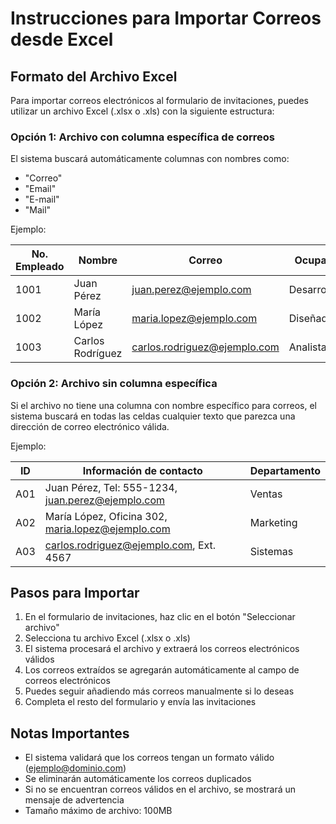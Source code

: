 # Instrucciones para Importar Correos desde Excel

## Formato del Archivo Excel

Para importar correos electrónicos al formulario de invitaciones, puedes utilizar un archivo Excel (.xlsx o .xls) con la siguiente estructura:

### Opción 1: Archivo con columna específica de correos

El sistema buscará automáticamente columnas con nombres como:
- "Correo"
- "Email"
- "E-mail"
- "Mail"

Ejemplo:

| No. Empleado | Nombre         | Correo                   | Ocupación     |
|-------------|----------------|--------------------------|---------------|
| 1001        | Juan Pérez     | juan.perez@ejemplo.com   | Desarrollador |
| 1002        | María López    | maria.lopez@ejemplo.com  | Diseñadora    |
| 1003        | Carlos Rodríguez | carlos.rodriguez@ejemplo.com | Analista   |

### Opción 2: Archivo sin columna específica

Si el archivo no tiene una columna con nombre específico para correos, el sistema buscará en todas las celdas cualquier texto que parezca una dirección de correo electrónico válida.

Ejemplo:

| ID  | Información de contacto                                 | Departamento |
|-----|--------------------------------------------------------|--------------|
| A01 | Juan Pérez, Tel: 555-1234, juan.perez@ejemplo.com      | Ventas       |
| A02 | María López, Oficina 302, maria.lopez@ejemplo.com      | Marketing    |
| A03 | carlos.rodriguez@ejemplo.com, Ext. 4567                | Sistemas     |

## Pasos para Importar

1. En el formulario de invitaciones, haz clic en el botón "Seleccionar archivo"
2. Selecciona tu archivo Excel (.xlsx o .xls)
3. El sistema procesará el archivo y extraerá los correos electrónicos válidos
4. Los correos extraídos se agregarán automáticamente al campo de correos electrónicos
5. Puedes seguir añadiendo más correos manualmente si lo deseas
6. Completa el resto del formulario y envía las invitaciones

## Notas Importantes

- El sistema validará que los correos tengan un formato válido (ejemplo@dominio.com)
- Se eliminarán automáticamente los correos duplicados
- Si no se encuentran correos válidos en el archivo, se mostrará un mensaje de advertencia
- Tamaño máximo de archivo: 100MB

